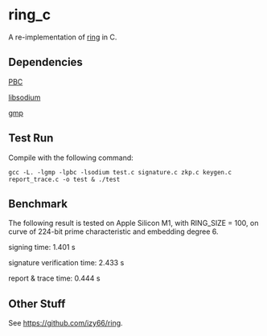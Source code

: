 # ring_c

A re-implementation of [ring](https://github.com/izy66/ring) in C.

## Dependencies

[PBC](https://github.com/blynn/pbc)

[libsodium](https://github.com/jedisct1/libsodium)

[gmp](https://gmplib.org/)

## Test Run

Compile with the following command:

```
gcc -L. -lgmp -lpbc -lsodium test.c signature.c zkp.c keygen.c report_trace.c -o test & ./test
```

## Benchmark

The following result is tested on Apple Silicon M1, with RING_SIZE = 100, on curve of 224-bit prime characteristic and embedding degree 6.

signing time: 1.401 s

signature verification time: 2.433 s

report & trace time: 0.444 s

## Other Stuff

See https://github.com/izy66/ring.
